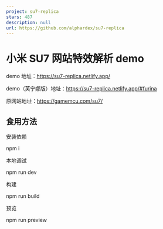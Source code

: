 ```yaml
---
project: su7-replica
stars: 487
description: null
url: https://github.com/alphardex/su7-replica
---
```


小米 SU7 网站特效解析 demo
==================

demo 地址：https://su7-replica.netlify.app/

demo（芙宁娜版）地址：https://su7-replica.netlify.app/#furina

原网站地址：https://gamemcu.com/su7/

食用方法
----

安装依赖

npm i

本地调试

npm run dev

构建

npm run build

预览

npm run preview

